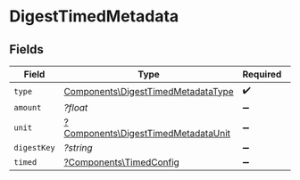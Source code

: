 # DigestTimedMetadata


## Fields

| Field                                                                                     | Type                                                                                      | Required                                                                                  | Description                                                                               |
| ----------------------------------------------------------------------------------------- | ----------------------------------------------------------------------------------------- | ----------------------------------------------------------------------------------------- | ----------------------------------------------------------------------------------------- |
| `type`                                                                                    | [Components\DigestTimedMetadataType](../../Models/Components/DigestTimedMetadataType.md)  | :heavy_check_mark:                                                                        | N/A                                                                                       |
| `amount`                                                                                  | *?float*                                                                                  | :heavy_minus_sign:                                                                        | N/A                                                                                       |
| `unit`                                                                                    | [?Components\DigestTimedMetadataUnit](../../Models/Components/DigestTimedMetadataUnit.md) | :heavy_minus_sign:                                                                        | N/A                                                                                       |
| `digestKey`                                                                               | *?string*                                                                                 | :heavy_minus_sign:                                                                        | N/A                                                                                       |
| `timed`                                                                                   | [?Components\TimedConfig](../../Models/Components/TimedConfig.md)                         | :heavy_minus_sign:                                                                        | N/A                                                                                       |